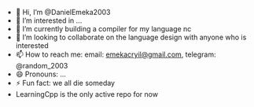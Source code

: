 - 👋 Hi, I’m @DanielEmeka2003
- 👀 I’m interested in ...
- 🌱 I’m currently building a compiler for my language nc
- 💞️ I’m looking to collaborate on the language design with anyone who is interested
- 📫 How to reach me: email: emekacryil@gmail.com, telegram: @random_2003
- 😄 Pronouns: ...
- ⚡ Fun fact: we all die someday
- LearningCpp is the only active repo for now

<!---
DanielEmeka2003/DanielEmeka2003 is a ✨ special ✨ repository because its `README.md` (this file) appears on your GitHub profile.
You can click the Preview link to take a look at your changes.
--->
